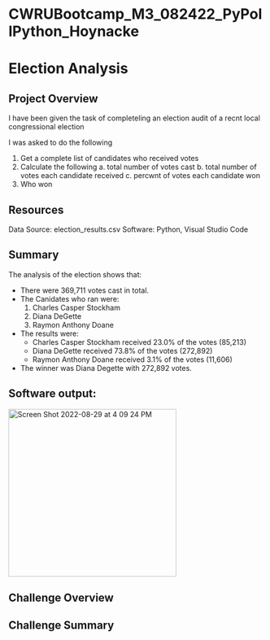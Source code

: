 # CWRUBootcamp_M3_082422_PyPollPython_Hoynacke
# Election Analysis

## Project Overview 
I have been given the task of completeling an election audit of a recnt local congressional election 

I was asked to do the following 
1. Get a complete list of candidates who received votes 
2. Calculate the following 
  a. total number of votes cast
  b. total number of votes each candidate received 
  c. percwnt of votes each candidate won 
3. Who won 

## Resources 

Data Source: election_results.csv
Software: Python, Visual Studio Code

## Summary 
The analysis of the election shows that:
- There were 369,711 votes cast in total.
- The Canidates who ran were: 
  1. Charles Casper Stockham
  2. Diana DeGette
  3. Raymon Anthony Doane
- The results were: 
  - Charles Casper Stockham received 23.0% of the votes (85,213)
  - Diana DeGette received 73.8% of the votes (272,892)
  - Raymon Anthony Doane received 3.1% of the votes (11,606)
- The winner was Diana Degette with 272,892 votes.

## Software output: 

<img width="330" alt="Screen Shot 2022-08-29 at 4 09 24 PM" src="https://user-images.githubusercontent.com/111096384/187289184-49ee6144-6fa6-4d62-8851-0824adc17d85.png">

## Challenge Overview 


## Challenge Summary
